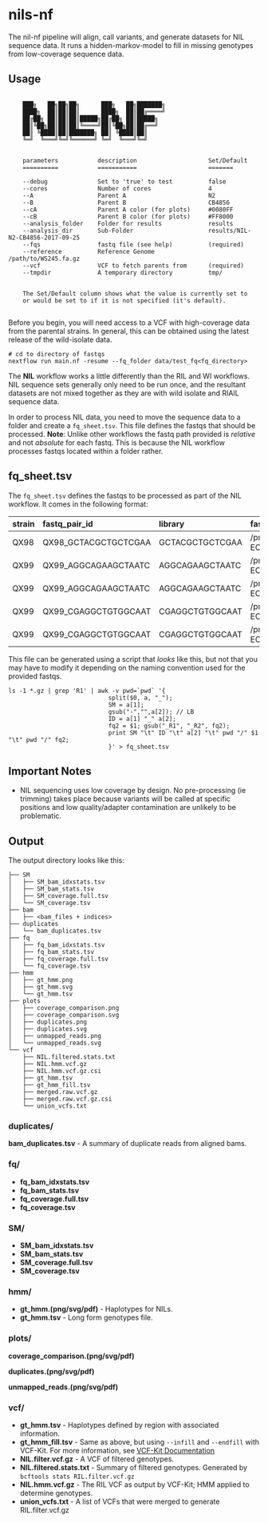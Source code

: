 # nils-nf

The nil-nf pipeline will align, call variants, and generate datasets for NIL sequence data. It runs a hidden-markov-model to fill in missing genotypes from low-coverage sequence data.

## Usage

```

    ███╗   ██╗██╗██╗      ███╗   ██╗███████╗
    ████╗  ██║██║██║      ████╗  ██║██╔════╝
    ██╔██╗ ██║██║██║█████╗██╔██╗ ██║█████╗
    ██║╚██╗██║██║██║╚════╝██║╚██╗██║██╔══╝
    ██║ ╚████║██║███████╗ ██║ ╚████║██║
    ╚═╝  ╚═══╝╚═╝╚══════╝ ╚═╝  ╚═══╝╚═╝


    parameters           description                    Set/Default
    ==========           ===========                    =======

    --debug              Set to 'true' to test          false
    --cores              Number of cores                4
    --A                  Parent A                       N2
    --B                  Parent B                       CB4856
    --cA                 Parent A color (for plots)     #0080FF
    --cB                 Parent B color (for plots)     #FF8000
    --analysis_folder    Folder for results             results
    --analysis_dir       Sub-Folder                     results/NIL-N2-CB4856-2017-09-25
    --fqs                fastq file (see help)          (required)
    --reference          Reference Genome               /path/to/WS245.fa.gz
    --vcf                VCF to fetch parents from      (required)
    --tmpdir             A temporary directory          tmp/


    The Set/Default column shows what the value is currently set to
    or would be set to if it is not specified (it's default).


```


Before you begin, you will need access to a VCF with high-coverage data from the parental strains. In general, this can be obtained using the latest release of the wild-isolate data.

```
# cd to directory of fastqs
nextflow run main.nf -resume --fq_folder data/test_fq<fq_directory>
```

The __NIL__ workflow works a little differently than the RIL and WI workflows. NIL sequence sets generally only need to be run once, and the resultant datasets are not mixed together as they are with wild isolate and RIAIL sequence data.

In order to process NIL data, you need to move the sequence data to a folder and create a `fq_sheet.tsv`. This file defines the fastqs that should be processed. __Note__: Unlike other workflows the fastq path provided is *relative* and not *absolute* for each fastq. This is because the NIL workflow processes fastqs located within a folder rather.

## fq_sheet.tsv

The `fq_sheet.tsv` defines the fastqs to be processed as part of the NIL workflow. It comes in the following format:

| strain   | fastq_pair_id   | library   | fastq-1-path   | fastq-2-path   |
|:-------|:-----------------------|:------------------|:-------------------------------------------------------------------------------------------------------------------------|:-------------------------------------------------------------------------------------------------------------------------|
| QX98   | QX98_GCTACGCTGCTCGAA   | GCTACGCTGCTCGAA   | /projects/b1059/data/fastq/RIL/dna/processed/151009_D00422_0262_BC7NJ0ANXX-ECA/QX98_GCTACGCT-GCTCGAA_L003_R1_001.fq.gz   | /projects/b1059/data/fastq/RIL/dna/processed/151009_D00422_0262_BC7NJ0ANXX-ECA/QX98_GCTACGCT-GCTCGAA_L003_R2_001.fq.gz   |
| QX99   | QX99_AGGCAGAAGCTAATC   | AGGCAGAAGCTAATC   | /projects/b1059/data/fastq/RIL/dna/processed/151009_D00422_0262_BC7NJ0ANXX-ECA/QX99_AGGCAGAA-GCTAATC_L005_R1_001.fq.gz   | /projects/b1059/data/fastq/RIL/dna/processed/151009_D00422_0262_BC7NJ0ANXX-ECA/QX99_AGGCAGAA-GCTAATC_L005_R2_001.fq.gz   |
| QX99   | QX99_AGGCAGAAGCTAATC   | AGGCAGAAGCTAATC   | /projects/b1059/data/fastq/RIL/dna/processed/151009_D00422_0262_BC7NJ0ANXX-ECA/QX99_AGGCAGAA-GCTAATC_L006_R1_001.fq.gz   | /projects/b1059/data/fastq/RIL/dna/processed/151009_D00422_0262_BC7NJ0ANXX-ECA/QX99_AGGCAGAA-GCTAATC_L006_R2_001.fq.gz   |
| QX99   | QX99_CGAGGCTGTGGCAAT   | CGAGGCTGTGGCAAT   | /projects/b1059/data/fastq/RIL/dna/processed/151009_D00422_0262_BC7NJ0ANXX-ECA/QX99_CGAGGCTG-TGGCAAT_L003_R1_001.fq.gz   | /projects/b1059/data/fastq/RIL/dna/processed/151009_D00422_0262_BC7NJ0ANXX-ECA/QX99_CGAGGCTG-TGGCAAT_L003_R2_001.fq.gz   |
| QX99   | QX99_CGAGGCTGTGGCAAT   | CGAGGCTGTGGCAAT   | /projects/b1059/data/fastq/RIL/dna/processed/151009_D00422_0262_BC7NJ0ANXX-ECA/QX99_CGAGGCTG-TGGCAAT_L004_R1_001.fq.gz   | /projects/b1059/data/fastq/RIL/dna/processed/151009_D00422_0262_BC7NJ0ANXX-ECA/QX99_CGAGGCTG-TGGCAAT_L004_R2_001.fq.gz   |

This file can be generated using a script that *looks* like this, but not that you may have to modify it depending on the naming convention used for the provided fastqs.

```
ls -1 *.gz | grep 'R1' | awk -v pwd=`pwd` '{
                            split($0, a, "_");
                            SM = a[1]; 
                            gsub("-","",a[2]); // LB
                            ID = a[1] "_" a[2];
                            fq2 = $1; gsub("_R1", "_R2", fq2);
                            print SM "\t" ID "\t" a[2] "\t" pwd "/" $1 "\t" pwd "/" fq2;
                            }' > fq_sheet.tsv
```

## Important Notes

* NIL sequencing uses low coverage by design. No pre-processing (ie trimming) takes place because variants will be called at specific positions and low quality/adapter contamination are unlikely to be problematic.

## Output

The output directory looks like this:

```
├── SM
│   ├── SM_bam_idxstats.tsv
│   ├── SM_bam_stats.tsv
│   ├── SM_coverage.full.tsv
│   └── SM_coverage.tsv
├── bam
│   ├── <bam_files + indices>
├── duplicates
│   └── bam_duplicates.tsv
├── fq
│   ├── fq_bam_idxstats.tsv
│   ├── fq_bam_stats.tsv
│   ├── fq_coverage.full.tsv
│   └── fq_coverage.tsv
├── hmm
│   ├── gt_hmm.png
│   ├── gt_hmm.svg
│   └── gt_hmm.tsv
├── plots
│   ├── coverage_comparison.png
│   ├── coverage_comparison.svg
│   ├── duplicates.png
│   ├── duplicates.svg
│   ├── unmapped_reads.png
│   └── unmapped_reads.svg
└── vcf
    ├── NIL.filtered.stats.txt
    ├── NIL.hmm.vcf.gz
    ├── NIL.hmm.vcf.gz.csi
    ├── gt_hmm.tsv
    ├── gt_hmm_fill.tsv
    ├── merged.raw.vcf.gz
    ├── merged.raw.vcf.gz.csi
    └── union_vcfs.txt
```

### duplicates/

__bam_duplicates.tsv__ - A summary of duplicate reads from aligned bams.

### fq/

* __fq_bam_idxstats.tsv__
* __fq_bam_stats.tsv__
* __fq_coverage.full.tsv__
* __fq_coverage.tsv__

### SM/

* __SM_bam_idxstats.tsv__
* __SM_bam_stats.tsv__
* __SM_coverage.full.tsv__
* __SM_coverage.tsv__

### hmm/

* __gt_hmm.(png/svg/pdf)__ - Haplotypes for NILs.
* __gt_hmm.tsv__ - Long form genotypes file.

### plots/

__coverage_comparison.(png/svg/pdf)__

__duplicates.(png/svg/pdf)__

__unmapped_reads.(png/svg/pdf)__

### vcf/

* __gt_hmm.tsv__ - Haplotypes defined by region with associated information. 
* __gt_hmm_fill.tsv__ - Same as above, but using `--infill` and `--endfill` with VCF-Kit. For more information, see [VCF-Kit Documentation](http://vcf-kit.readthedocs.io/en/latest/)
* __NIL.filter.vcf.gz__ - A VCF of filtered genotypes. 
* __NIL.filtered.stats.txt__ - Summary of filtered genotypes. Generated by `bcftools stats RIL.filter.vcf.gz`
* __NIL.hmm.vcf.gz__ - The RIL VCF as output by VCF-Kit; HMM applied to determine genotypes.
* __union_vcfs.txt__ - A list of VCFs that were merged to generate RIL.filter.vcf.gz
